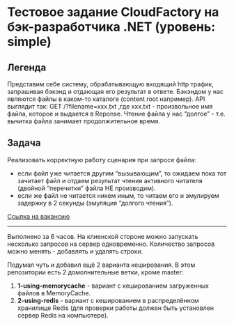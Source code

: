# Тестовое задание CloudFactory на бэк-разработчика .NET (уровень: simple)
## Легенда
Представим себе систему, обрабатывающую входящий http трафик, запрашивая
бэкэнд и отдающая его результат в ответе. Бэкэндом у нас являются файлы в каком-то
каталоге (content root например). API выглядит так: GET /?filename=xxx.txt ,где xxx.txt -
произвольное имя файла, которое и выдается в Reponse.
Чтение файла у нас “долгое” - т.е. вычитка файла занимает продолжительное время.
## Задача
Реализовать корректную работу сценария при запросе файла:
* если файл уже читается другим “вызывающим”, то ожидаем пока тот зачитает
файл и отдаем результат чтения активного читателя (двойной “перечитки”
файла НЕ производим).
* если же файл не читается никем иным, то читаем его и эмулируем задержку в 2
секунды (эмуляция “долгого чтения”).

[Ссылка на вакансию](https://career.habr.com/vacancies/1000047532)

***

Выполнено за 6 часов.
На клиенской стороне можно запускать несколько запросов на сервер одновременно. Количество запросов можно менять - добавлять и удалять строки.

Подумал чуть и добавил ещё 2 варианта кеширования. В этом репозитории есть 2 домолнительные ветки, кроме master:
1. **1-using-memorycache** - вариант с кешированием загруженных файлов в MemoryCache.
2. **2-using-redis** - вариант с кешированием в распределённом хранилище Redis (для проверки работы должен быть установлен сервер Redis на компьютере).

